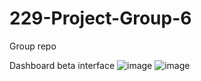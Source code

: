 # 229-Project-Group-6
Group repo 

Dashboard beta interface
![image](https://user-images.githubusercontent.com/50532010/119612868-44703f00-bdb1-11eb-9e33-e0d5ab686d78.png)
![image](https://user-images.githubusercontent.com/50532010/119612887-4b974d00-bdb1-11eb-87eb-06813c9fedaf.png)



